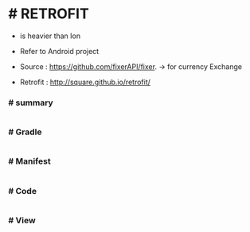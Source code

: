 # # RETROFIT

- is heavier than Ion
- Refer to Android project



- Source : https://github.com/fixerAPI/fixer. -> for currency Exchange
- Retrofit : http://square.github.io/retrofit/



### # summary

```java

```



### # Gradle

```java

```



### # Manifest

```java

```



### # Code

```java

```



### # View

```xml

```

